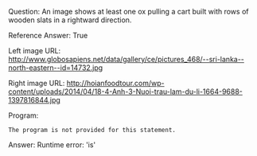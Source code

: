 Question: An image shows at least one ox pulling a cart built with rows of wooden slats in a rightward direction.

Reference Answer: True

Left image URL: http://www.globosapiens.net/data/gallery/ce/pictures_468/--sri-lanka--north-eastern--id=14732.jpg

Right image URL: http://hoianfoodtour.com/wp-content/uploads/2014/04/18-4-Anh-3-Nuoi-trau-lam-du-li-1664-9688-1397816844.jpg

Program:

```
The program is not provided for this statement.
```
Answer: Runtime error: 'is'


